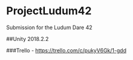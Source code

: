 # ProjectLudum42
Submission for the Ludum Dare 42

##Unity 2018.2.2

###Trello - https://trello.com/c/pukyV6Gk/1-gdd
